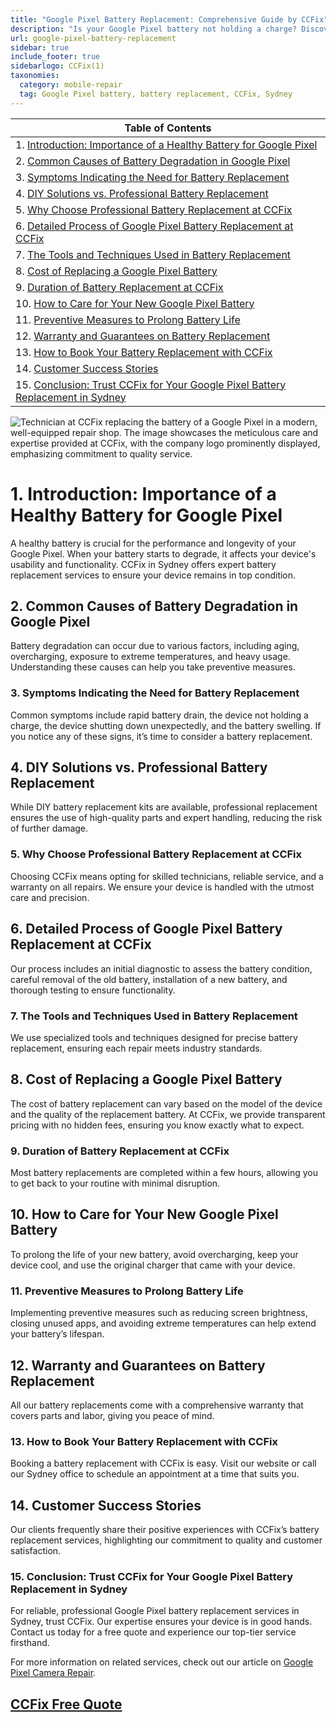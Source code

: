```yaml
---
title: "Google Pixel Battery Replacement: Comprehensive Guide by CCFix"
description: "Is your Google Pixel battery not holding a charge? Discover expert battery replacement services at CCFix in Sydney. Get a free quote today!"
url: google-pixel-battery-replacement
sidebar: true
include_footer: true
sidebarlogo: CCFix(1)
taxonomies:
  category: mobile-repair
  tag: Google Pixel battery, battery replacement, CCFix, Sydney
---
```


| **Table of Contents**                                               |
|---------------------------------------------------------------------|
| 1. [Introduction: Importance of a Healthy Battery for Google Pixel](#1-introduction-importance-of-a-healthy-battery-for-google-pixel) |
| 2. [Common Causes of Battery Degradation in Google Pixel](#2-common-causes-of-battery-degradation-in-google-pixel) |
| 3. [Symptoms Indicating the Need for Battery Replacement](#3-symptoms-indicating-the-need-for-battery-replacement) |
| 4. [DIY Solutions vs. Professional Battery Replacement](#4-diy-solutions-vs-professional-battery-replacement) |
| 5. [Why Choose Professional Battery Replacement at CCFix](#5-why-choose-professional-battery-replacement-at-ccfix) |
| 6. [Detailed Process of Google Pixel Battery Replacement at CCFix](#6-detailed-process-of-google-pixel-battery-replacement-at-ccfix) |
| 7. [The Tools and Techniques Used in Battery Replacement](#7-the-tools-and-techniques-used-in-battery-replacement) |
| 8. [Cost of Replacing a Google Pixel Battery](#8-cost-of-replacing-a-google-pixel-battery) |
| 9. [Duration of Battery Replacement at CCFix](#9-duration-of-battery-replacement-at-ccfix) |
| 10. [How to Care for Your New Google Pixel Battery](#10-how-to-care-for-your-new-google-pixel-battery) |
| 11. [Preventive Measures to Prolong Battery Life](#11-preventive-measures-to-prolong-battery-life) |
| 12. [Warranty and Guarantees on Battery Replacement](#12-warranty-and-guarantees-on-battery-replacement) |
| 13. [How to Book Your Battery Replacement with CCFix](#13-how-to-book-your-battery-replacement-with-ccfix) |
| 14. [Customer Success Stories](#14-customer-success-stories) |
| 15. [Conclusion: Trust CCFix for Your Google Pixel Battery Replacement in Sydney](#15-conclusion-trust-ccfix-for-your-google-pixel-battery-replacement-in-sydney) |

![Technician at CCFix replacing the battery of a Google Pixel in a modern, well-equipped repair shop. The image showcases the meticulous care and expertise provided at CCFix, with the company logo prominently displayed, emphasizing commitment to quality service.](/images/ccfix-google-pixel-battery-replacement.webp "CCFix technician replacing a Google Pixel battery, demonstrating detailed repair work in a clean, professional environment.")


# **1. Introduction: Importance of a Healthy Battery for Google Pixel**
A healthy battery is crucial for the performance and longevity of your Google Pixel. When your battery starts to degrade, it affects your device's usability and functionality. CCFix in Sydney offers expert battery replacement services to ensure your device remains in top condition.

## **2. Common Causes of Battery Degradation in Google Pixel**
Battery degradation can occur due to various factors, including aging, overcharging, exposure to extreme temperatures, and heavy usage. Understanding these causes can help you take preventive measures.

### **3. Symptoms Indicating the Need for Battery Replacement**
Common symptoms include rapid battery drain, the device not holding a charge, the device shutting down unexpectedly, and the battery swelling. If you notice any of these signs, it’s time to consider a battery replacement.

## **4. DIY Solutions vs. Professional Battery Replacement**
While DIY battery replacement kits are available, professional replacement ensures the use of high-quality parts and expert handling, reducing the risk of further damage.

### **5. Why Choose Professional Battery Replacement at CCFix**
Choosing CCFix means opting for skilled technicians, reliable service, and a warranty on all repairs. We ensure your device is handled with the utmost care and precision.

## **6. Detailed Process of Google Pixel Battery Replacement at CCFix**
Our process includes an initial diagnostic to assess the battery condition, careful removal of the old battery, installation of a new battery, and thorough testing to ensure functionality.

### **7. The Tools and Techniques Used in Battery Replacement**
We use specialized tools and techniques designed for precise battery replacement, ensuring each repair meets industry standards.

## **8. Cost of Replacing a Google Pixel Battery**
The cost of battery replacement can vary based on the model of the device and the quality of the replacement battery. At CCFix, we provide transparent pricing with no hidden fees, ensuring you know exactly what to expect.

### **9. Duration of Battery Replacement at CCFix**
Most battery replacements are completed within a few hours, allowing you to get back to your routine with minimal disruption.

## **10. How to Care for Your New Google Pixel Battery**
To prolong the life of your new battery, avoid overcharging, keep your device cool, and use the original charger that came with your device.

### **11. Preventive Measures to Prolong Battery Life**
Implementing preventive measures such as reducing screen brightness, closing unused apps, and avoiding extreme temperatures can help extend your battery’s lifespan.

## **12. Warranty and Guarantees on Battery Replacement**
All our battery replacements come with a comprehensive warranty that covers parts and labor, giving you peace of mind.

### **13. How to Book Your Battery Replacement with CCFix**
Booking a battery replacement with CCFix is easy. Visit our website or call our Sydney office to schedule an appointment at a time that suits you.

## **14. Customer Success Stories**
Our clients frequently share their positive experiences with CCFix’s battery replacement services, highlighting our commitment to quality and customer satisfaction.

### **15. Conclusion: Trust CCFix for Your Google Pixel Battery Replacement in Sydney**
For reliable, professional Google Pixel battery replacement services in Sydney, trust CCFix. Our expertise ensures your device is in good hands. Contact us today for a free quote and experience our top-tier service firsthand.


For more information on related services, check out our article on [Google Pixel Camera Repair](https://ccfix.com.au/google-pixel-camera-repair).

 ## [CCFix Free Quote](https://form.jotform.com/241402975332857)

